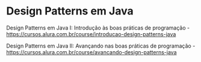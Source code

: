 # Design Patterns em Java

Design Patterns em Java I: Introdução às boas práticas de programação -
https://cursos.alura.com.br/course/introducao-design-patterns-java

Design Patterns em Java II: Avançando nas boas práticas de programação -
https://cursos.alura.com.br/course/avancando-design-patterns-java
